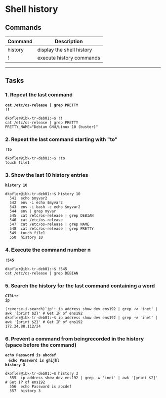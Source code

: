 # Shell history
## Commands
| Command | Description |
| ---| --- |
| history | display the shell history |
| ! | execute history commands |
---

## Tasks
### 1. Repeat the last command
**`cat /etc/os-release | grep PRETTY`**  
**`!!`**
```
dkofler@ibk-tr-deb01:~$ !!
cat /etc/os-release | grep PRETTY
PRETTY_NAME="Debian GNU/Linux 10 (buster)"
```

### 2. Repeat the last command starting with "to"
**`!to`**  
```
dkofler@ibk-tr-deb01:~$ !to
touch file1
```

### 3. Show the last 10 history entries
**`history 10`**  
```
dkofler@ibk-tr-deb01:~$ history 10
  541  echo $myvar2
  542  env -i echo $myvar2
  543  env -i bash -c echo $myvar2
  544  env | grep myvar
  545  cat /etc/os-release | grep DEBIAN
  546  cat /etc/os-release
  547  cat /etc/os-release | grep NAME
  548  cat /etc/os-release | grep PRETTY
  549  touch file1
  550  history 10
```

### 4. Execute the command number n
**`!545`**  
```
dkofler@ibk-tr-deb01:~$ !545
cat /etc/os-release | grep DEBIAN
```

### 5. Search the history for the last command containing a word
**`CTRL+r`**  
**`ip`**
```
(reverse-i-search)`ip': ip address show dev ens192 | grep -w 'inet' | awk '{print $2}' # Get IP of ens192
dkofler@ibk-tr-deb01:~$ ip address show dev ens192 | grep -w 'inet' | awk '{print $2}' # Get IP of ens192
172.24.88.112/24
```

### 6. Prevent a command from beingrecorded in the history (space before the command)
**`echo Password is abcdef`**  
&nbsp;**` echo Password is ghijkl`**  
**`history 3`**
```
dkofler@ibk-tr-deb01:~$ history 3
  555  ip address show dev ens192 | grep -w 'inet' | awk '{print $2}' # Get IP of ens192
  556  echo Password is abcdef
  557  history 3
```
